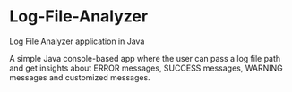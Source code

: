 # Log-File-Analyzer
Log File Analyzer application in Java

<p>
  A simple Java console-based app where the user can pass a log file path and get insights about ERROR messages, SUCCESS messages, WARNING messages and customized messages.
</p>

